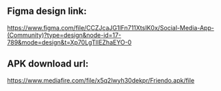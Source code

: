 ## Figma design link:
https://www.figma.com/file/CCZJcaJG1lFn711XtsIK0x/Social-Media-App-(Community)?type=design&node-id=17-789&mode=design&t=Xp70LgTlIEZhaEYO-0

## APK download url: 
https://www.mediafire.com/file/x5q2lwyh30dekpr/Friendo.apk/file
